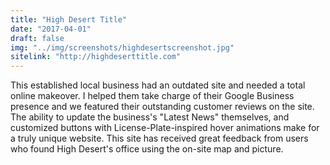 ```yaml
---
title: "High Desert Title"
date: "2017-04-01"
draft: false
img: "../img/screenshots/highdesertscreenshot.jpg"
sitelink: "http://highdeserttitle.com"
---
```

This established local business had an outdated site and needed a total online makeover. I helped them take charge of their Google Business presence and we featured their outstanding customer reviews on the site. The ability to update the business's "Latest News" themselves, and customized buttons with License-Plate-inspired hover animations make for a truly unique website. This site has received great feedback from users who found High Desert's office using the on-site map and picture.

